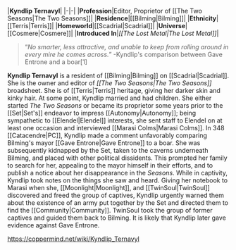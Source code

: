|**Kyndlip Ternavyl**|
|-|-|
|**Profession**|Editor, Proprietor of [[The Two Seasons\|The Two Seasons]]|
|**Residence**|[[Bilming\|Bilming]]|
|**Ethnicity**|[[Terris\|Terris]]|
|**Homeworld**|[[Scadrial\|Scadrial]]|
|**Universe**|[[Cosmere\|Cosmere]]|
|**Introduced In**|*[[The Lost Metal\|The Lost Metal]]*|

>“*No smarter, less attractive, and unable to keep from rolling around in every mire he comes across.*”
\-Kyndlip's comparison between Gave Entrone and a boar[1]


**Kyndlip Ternavyl** is a resident of [[Bilming\|Bilming]] on [[Scadrial\|Scadrial]]. She is the owner and editor of *[[The Two Seasons\|The Two Seasons]]* broadsheet. She is of [[Terris\|Terris]] heritage, giving her darker skin and kinky hair.
At some point, Kyndlip married and had children. She either started *The Two Seasons* or became its proprietor some years prior to the [[Set\|Set's]] endeavor to impress [[Autonomy\|Autonomy]]; being sympathetic to [[Elendel\|Elendel]] interests, she sent staff to Elendel on at least one occasion and interviewed [[Marasi Colms\|Marasi Colms]]. In 348 [[Catacendre\|PC]], Kyndlip made a comment unfavorably comparing Bilming's mayor [[Gave Entrone\|Gave Entrone]] to a boar. She was subsequently kidnapped by the Set, taken to the caverns underneath Bilming, and placed with other political dissidents. This prompted her family to search for her, appealing to the mayor himself in their efforts, and to publish a notice about her disappearance in the *Seasons*. While in captivity, Kyndlip took notes on the things she saw and heard. Giving her notebook to Marasi when she, [[Moonlight\|Moonlight]], and [[TwinSoul\|TwinSoul]] discovered and freed the group of captives, Kyndlip urgently warned them about the existence of an army put together by the Set and directed them to find the [[Community\|Community]]. TwinSoul took the group of former captives and guided them back to Bilming. It is likely that Kyndlip later gave evidence against Gave Entrone.



https://coppermind.net/wiki/Kyndlip_Ternavyl
